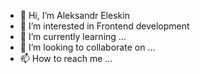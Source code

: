 - 👋 Hi, I’m Aleksandr Eleskin
- 👀 I’m interested in Frontend development
- 🌱 I’m currently learning ...
- 💞️ I’m looking to collaborate on ...
- 📫 How to reach me ...

<!---
eleskin/eleskin is a ✨ special ✨ repository because its `README.md` (this file) appears on your GitHub profile.
You can click the Preview link to take a look at your changes.
--->
